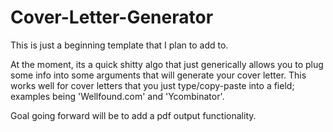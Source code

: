 # Cover-Letter-Generator

This is just a beginning template that I plan to add to. 

At the moment, its a quick shitty algo that just generically allows you to plug some info into some arguments that will generate your cover letter. This works well for cover letters that you just type/copy-paste into a field; examples being 'Wellfound.com' and 'Ycombinator'. 

Goal going forward will be to add a pdf output functionality. 


